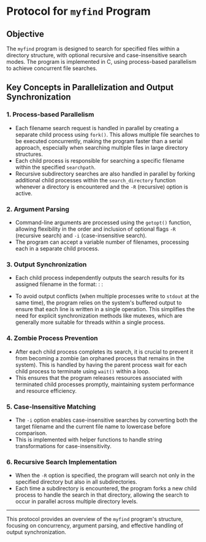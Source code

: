 # Protocol for `myfind` Program

## Objective

The `myfind` program is designed to search for specified files within a directory structure, with optional recursive and case-insensitive search modes. The program is implemented in C, using process-based parallelism to achieve concurrent file searches.

## Key Concepts in Parallelization and Output Synchronization

### 1. Process-based Parallelism

- Each filename search request is handled in parallel by creating a separate child process using `fork()`. This allows multiple file searches to be executed concurrently, making the program faster than a serial approach, especially when searching multiple files in large directory structures.
- Each child process is responsible for searching a specific filename within the specified `searchpath`.
- Recursive subdirectory searches are also handled in parallel by forking additional child processes within the `search_directory` function whenever a directory is encountered and the `-R` (recursive) option is active.

### 2. Argument Parsing

- Command-line arguments are processed using the `getopt()` function, allowing flexibility in the order and inclusion of optional flags `-R` (recursive search) and `-i` (case-insensitive search).
- The program can accept a variable number of filenames, processing each in a separate child process.

### 3. Output Synchronization

- Each child process independently outputs the search results for its assigned filename in the format:
  <pid>: <filename>: <complete-path-to-found-file>

- To avoid output conflicts (when multiple processes write to `stdout` at the same time), the program relies on the system's buffered output to ensure that each line is written in a single operation. This simplifies the need for explicit synchronization methods like mutexes, which are generally more suitable for threads within a single process.

### 4. Zombie Process Prevention

- After each child process completes its search, it is crucial to prevent it from becoming a zombie (an orphaned process that remains in the system). This is handled by having the parent process wait for each child process to terminate using `wait()` within a loop.
- This ensures that the program releases resources associated with terminated child processes promptly, maintaining system performance and resource efficiency.

### 5. Case-Insensitive Matching

- The `-i` option enables case-insensitive searches by converting both the target filename and the current file name to lowercase before comparison.
- This is implemented with helper functions to handle string transformations for case-insensitivity.

### 6. Recursive Search Implementation

- When the `-R` option is specified, the program will search not only in the specified directory but also in all subdirectories.
- Each time a subdirectory is encountered, the program forks a new child process to handle the search in that directory, allowing the search to occur in parallel across multiple directory levels.

---

This protocol provides an overview of the `myfind` program's structure, focusing on concurrency, argument parsing, and effective handling of output synchronization.
